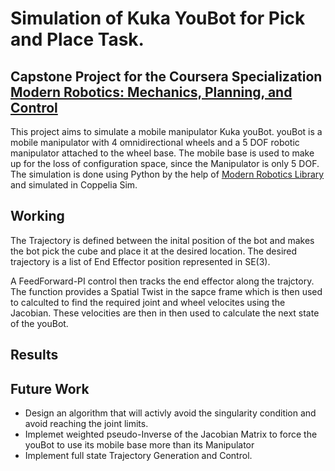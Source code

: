 # Simulation of Kuka YouBot for Pick and Place Task.
## Capstone Project for the Coursera Specialization [Modern Robotics: Mechanics, Planning, and Control](https://www.coursera.org/specializations/modernrobotics)

This project aims to simulate a mobile manipulator Kuka youBot. youBot is a mobile manipulator with 4 omnidirectional wheels and a 5 DOF robotic manipulator attached to the wheel base.
The mobile base is used to make up for the loss of configuration space, since the Manipulator is only 5 DOF.  
The simulation is done using Python by the help of [Modern Robotics Library](https://github.com/NxRLab/ModernRobotics) and simulated in Coppelia Sim.

## Working
The Trajectory is defined between the inital position of the bot and makes the bot pick the cube and place it at the desired location.
The desired trajectory is a list of End Effector position represented in SE(3).

A FeedForward-PI control then tracks the end effector along the trajctory. The function provides a Spatial Twist in the sapce frame which is then used to calculted to find the required joint and wheel velocites using the Jacobian. These velocities are then in then used to calculate the next state of the youBot.

## Results

## Future Work
* Design an algorithm that will activly avoid the singularity condition and avoid reaching the joint limits.
* Implemet weighted pseudo-Inverse of the Jacobian Matrix to force the youBot to use its mobile base more than its Manipulator
* Implement full state Trajectory Generation and Control.
